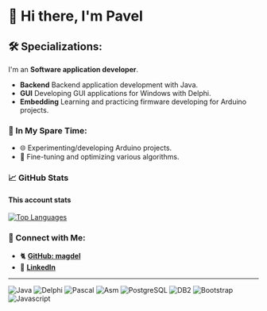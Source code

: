 # 👋 Hi there, I'm Pavel 

## 🛠️ Specializations:

I'm an **Software application developer**.
- **Backend** Backend application development with Java.
- **GUI** Developing GUI applications for Windows with Delphi.
- **Embedding** Learning and practicing firmware developing for Arduino projects.

### 🌱 In My Spare Time:
- 🌐 Experimenting/developing Arduino projects.
- 🎯 Fine-tuning and optimizing various algorithms.

### 📈 GitHub Stats

#### **This account stats**
[![Top Languages](https://github-readme-stats.vercel.app/api/top-langs/?username=magdel&layout=compact&theme=radical)](https://github.com/magdel)

### 🔗 Connect with Me:
- 🐈 **[GitHub: magdel](https://github.com/magdel)**
- 🔗 **[LinkedIn](https://www.linkedin.com/in/magdel/)**

---

![Java](https://img.shields.io/badge/Java-blue)
![Delphi](https://img.shields.io/badge/Delphi-blue)
![Pascal](https://img.shields.io/badge/Pascal-blue)
![Asm](https://img.shields.io/badge/Asm-blue)
![PostgreSQL](https://img.shields.io/badge/PostgreSQL-blue)
![DB2](https://img.shields.io/badge/DB2-blue)
![Bootstrap](https://img.shields.io/badge/Bootstrap-blue)
![Javascript](https://img.shields.io/badge/Javascript-blue)
